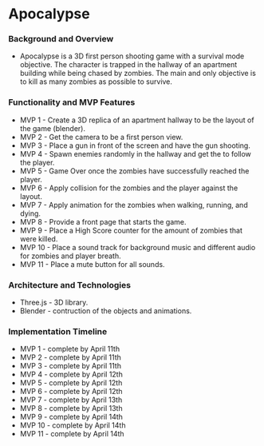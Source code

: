 # Apocalypse 
### Background and Overview
* Apocalypse is a 3D first person shooting game with a survival mode objective.  The character is trapped in the hallway of an apartment building while being chased by zombies.  The main and only objective is to kill as many zombies as possible to survive.
### Functionality and MVP Features
*  MVP 1 - Create a 3D replica of an apartment hallway to be the layout of the game (blender).
*  MVP 2 - Get the camera to be a first person view.
*  MVP 3 - Place a gun in front of the screen and have the gun shooting.
*  MVP 4 - Spawn enemies randomly in the hallway and get the to follow the player.
*  MVP 5 - Game Over once the zombies have successfully reached the player.
*  MVP 6 - Apply collision for the zombies and the player against the layout.
*  MVP 7 - Apply animation for the zombies when walking, running, and dying.
*  MVP 8 - Provide a front page that starts the game.
*  MVP 9 - Place a High Score counter for the amount of zombies that were killed.
*  MVP 10 - Place a sound track for background music and different audio for zombies and player breath.
*  MVP 11 - Place a mute button for all sounds.
### Architecture and Technologies
*  Three.js - 3D library.
*  Blender - contruction of the objects and animations.
### Implementation Timeline
* MVP 1 - complete by April 11th
* MVP 2 - complete by April 11th
* MVP 3 - complete by April 11th
* MVP 4 - complete by April 12th
* MVP 5 - complete by April 12th
* MVP 6 - complete by April 12th
* MVP 7 - complete by April 13th
* MVP 8 - complete by April 13th
* MVP 9 - complete by April 14th
* MVP 10 - complete by April 14th
* MVP 11 - complete by April 14th
